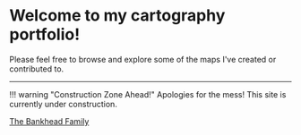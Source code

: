 # Welcome to my cartography portfolio!

Please feel free to browse and explore some of the maps I've created or contributed to.

---

!!! warning "Construction Zone Ahead!"
	Apologies for the mess! This site is currently under construction.



<div class="gallery">
	<div class="entry">
		<img class="thumb" src="img/alabama_thumb.jpg" alt="">
	</div>
	<div class="entry">
		<a href="portfolio/bankhead"><img class="thumb" src="img/bankhead_al1820_thumb.jpg" alt=""></a>
		<div class="thumb_label">
			<div class="label_text"><a href="portfolio/bankhead">The Bankhead Family</a></div>
		</div>
	</div>
	<div class="entry">
		<img class="thumb" src="img/selmatoclaiborne_thumb.jpg" alt="">
	</div>
	<div class="entry">
		<img class="thumb" src="img/tibesti_thumb.jpg" alt="">
	</div>
	<div class="entry">
		<img class="thumb" src="img/na_physioregions_thumb.jpg" alt="">
	</div>
	<div class="entry">
		<img class="thumb" src="img/olympusmons_thumb.jpg" alt="">
	</div>
	<div class="entry">
		<img class="thumb" src="img/stclairco_thumb.jpg" alt="">
	</div>
	<div class="entry">
		<img class="thumb" src="img/tuscaloosaco_thumb.jpg" alt="">
	</div>
	<div class="entry">
		<img class="thumb" src="img/florida_znh_thumb.jpg" alt="">
	</div>
	<div class="entry">
		<img class="thumb" src="img/ww1_ardennes_thumb.jpg" alt="">
	</div>
	<div class="entry">
		<img class="thumb" src="img/watermills_thumb.jpg" alt="">
	</div>
	<div class="entry">
		<img class="thumb" src="img/hispaniola_thumb.jpg" alt="">
	</div>

</div>
